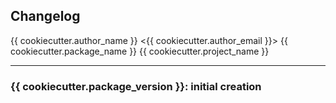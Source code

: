 ## Changelog

{{ cookiecutter.author_name }} <{{ cookiecutter.author_email }}>
{{ cookiecutter.package_name }}
{{ cookiecutter.project_name }}

--------------------------------------------------------------
### {{ cookiecutter.package_version }}: initial creation
